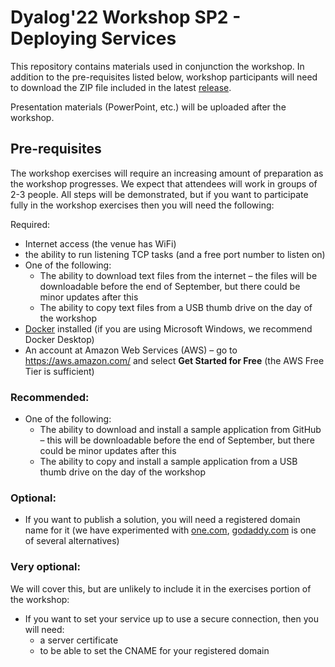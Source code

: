 # Dyalog'22 Workshop SP2 - Deploying Services

This repository contains materials used in conjunction the workshop. In addition to the pre-requisites listed below, workshop participants will need to download the ZIP file included in the latest [release](https://github.com/dyalog-training/2022-SP2/releases).

Presentation materials (PowerPoint, etc.) will be uploaded after the workshop.

## Pre-requisites

The workshop exercises will require an increasing amount of preparation as the workshop progresses. We expect that attendees will work in groups of 2-3 people. All steps will be demonstrated, but if you want to participate fully in the workshop exercises then you will need the following:

Required:

- Internet access (the venue has WiFi)
- the ability to run listening TCP tasks (and a free port number to listen on)
- One of the following:
  - The ability to download text files from the internet – the files will be downloadable before the end of September, but there could be minor updates after this
  - The ability to copy text files from a USB thumb drive on the day of the workshop
- [Docker](https://www.docker.com/) installed (if you are using Microsoft Windows, we recommend Docker Desktop)
- An account at Amazon Web Services (AWS) – go to https://aws.amazon.com/ and select **Get Started for Free** (the AWS Free Tier is sufficient)

### Recommended:

- One of the following:
  - The ability to download and install a sample application from GitHub – this will be downloadable before the end of September, but there could be minor updates after this
  - The ability to copy and install a sample application from a USB thumb drive on the day of the workshop

### Optional:

- If you want to publish a solution, you will need a registered domain name for it (we have experimented with [one.com](https://www.one.com/), [godaddy.com](https://godaddy.com/) is one of several alternatives)

### Very optional:

 We will cover this, but are unlikely to include it in the exercises portion of the workshop:

- If you want to set your service up to use a secure connection, then you will need:
  - a server certificate
  - to be able to set the CNAME for your registered domain
